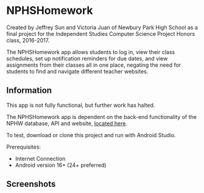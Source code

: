 # NPHSHomework

Created by Jeffrey Sun and Victoria Juan of Newbury Park High School as a final project for the Independent Studies Computer Science Project Honors class, 2016-2017.

The NPHSHomework app allows students to log in, view their class schedules, set up notification reminders for due dates, and view assignments from their classes all in one place, negating the need for students to find and navigate different teacher websites. 

## Information
This app is not fully functional, but further work has halted.

The NPHSHomework app is dependent on the back-end functionality of the NPHW database, API and website, [located here](https://github.com/Edylc/nphw).

To test, download or clone this project and run with Android Studio. 

Prerequisites:
* Internet Connection
* Android version 16+ (24+ preferred)

## Screenshots
